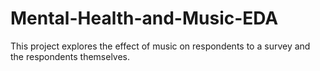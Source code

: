 # Mental-Health-and-Music-EDA
This project explores the effect of music on respondents to a survey and the respondents themselves.
